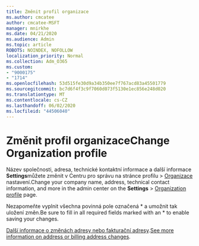 ```yaml
---
title: Změnit profil organizace
ms.author: cmcatee
author: cmcatee-MSFT
manager: mnirkhe
ms.date: 04/21/2020
ms.audience: Admin
ms.topic: article
ROBOTS: NOINDEX, NOFOLLOW
localization_priority: Normal
ms.collection: Adm_O365
ms.custom:
- "9000175"
- "1714"
ms.openlocfilehash: 53d515fe30d9a34b350ee7f767acd83a45501779
ms.sourcegitcommit: bc7d6f4f3c9f7060d073f5130e1ec856e248d020
ms.translationtype: MT
ms.contentlocale: cs-CZ
ms.lasthandoff: 06/02/2020
ms.locfileid: "44506040"
---
```

# <a name="change-organization-profile"></a><span data-ttu-id="a4926-102">Změnit profil organizace</span><span class="sxs-lookup"><span data-stu-id="a4926-102">Change Organization profile</span></span>

<span data-ttu-id="a4926-103">Název společnosti, adresa, technické kontaktní informace a další informace **Settings**můžete změnit v Centru pro správu na stránce profilu  >  [Organizace](https://go.microsoft.com/fwlink/p/?linkid=2067339) nastavení.</span><span class="sxs-lookup"><span data-stu-id="a4926-103">Change your company name, address, technical contact information, and more in the admin center on the **Settings** > [Organization profile](https://go.microsoft.com/fwlink/p/?linkid=2067339) page.</span></span>

<span data-ttu-id="a4926-104">Nezapomeňte vyplnit všechna povinná pole označená \* a umožnit tak uložení změn.</span><span class="sxs-lookup"><span data-stu-id="a4926-104">Be sure to fill in all required fields marked with an \* to enable saving your changes.</span></span>

<span data-ttu-id="a4926-105">[Další informace o změnách adresy nebo fakturační adresy](https://docs.microsoft.com/microsoft-365/admin/manage/change-address-contact-and-more).</span><span class="sxs-lookup"><span data-stu-id="a4926-105">[See more information on address or billing address changes](https://docs.microsoft.com/microsoft-365/admin/manage/change-address-contact-and-more).</span></span>